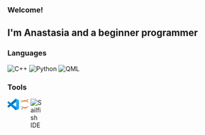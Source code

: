 ### Welcome!
## I'm Anastasia and a beginner programmer

### Languages 
![C++](https://img.shields.io/badge/-C++-blueviolet?style=for-the-badge&logo=C%2b%2b&logoColor=white)
![Python](https://img.shields.io/badge/-Python-blueviolet?style=for-the-badge&logo=Python&logoColor=white)
![QML](https://img.shields.io/badge/-QML-blueviolet?style=for-the-badge&logo=QML&logoColor=white)
### Tools
<img align="left" alt="Visual Studio Code" width="26px" src="https://raw.githubusercontent.com/github/explore/80688e429a7d4ef2fca1e82350fe8e3517d3494d/topics/visual-studio-code/visual-studio-code.png" />
<img align="left" alt="Jupyter Notebook" width="26px" src="https://raw.githubusercontent.com/github/explore/80688e429a7d4ef2fca1e82350fe8e3517d3494d/topics/jupyter-notebook/jupyter-notebook.png" />
<img align="left" alt="Sailfish IDE" width="26px" src="https://raw.githubusercontent.com/github/explore/80688e429a7d4ef2fca1e82350fe8e3517d3494d/topics/sailfish-ide/sailfish-ide.png" />
